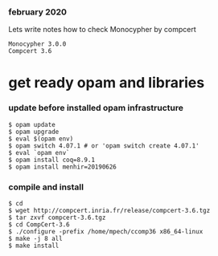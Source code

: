 ### february 2020

Lets write notes how to check Monocypher by compcert
```
Monocypher 3.0.0
Compcert 3.6
```


# get ready opam and libraries
### update before installed opam infrastructure
```
$ opam update
$ opam upgrade
$ eval $(opam env)
$ opam switch 4.07.1 # or 'opam switch create 4.07.1'
$ eval `opam env`
$ opam install coq=8.9.1
$ opam install menhir=20190626
```

### compile and install
```
$ cd
$ wget http://compcert.inria.fr/release/compcert-3.6.tgz
$ tar zxvf compcert-3.6.tgz
$ cd CompCert-3.6
$ ./configure -prefix /home/mpech/ccomp36 x86_64-linux
$ make -j 8 all
$ make install
```

